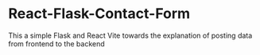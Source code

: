 # React-Flask-Contact-Form

This a simple Flask and React Vite towards the explanation of posting data from frontend to the backend